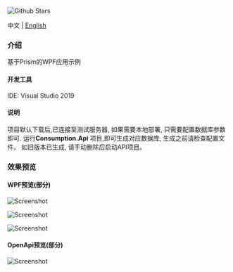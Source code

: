 ![Github Stars](https://img.shields.io/github/stars/fhlsteven/wpfOnAbp.svg)

中文 | [English](README-en.md)

### 介绍
基于Prism的WPF应用示例

#### 开发工具
  IDE: Visual Studio 2019 

#### 说明
项目默认下载后,已连接至测试服务器, 如果需要本地部署,  只需要配置数据库参数即可.
运行**Consumption.Api** 项目,即可生成对应数据库, 生成之前请检查配置文件。
如旧版本已生成, 请手动删除后启动API项目。

### 效果预览
#### WPF预览(部分)

![Screenshot](img/Main.png)

![Screenshot](img/DarkSkin.png)

![Screenshot](img/Skin.png)
 
#### OpenApi预览(部分)
![Screenshot](img/MainServicePage.png)
 
